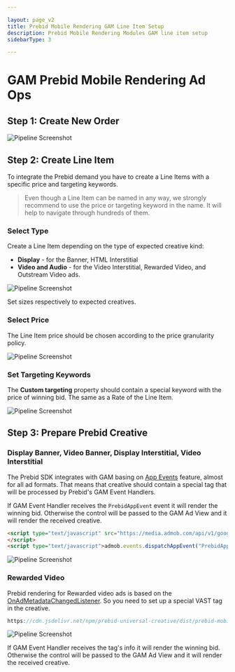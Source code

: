 ```yaml
---

layout: page_v2
title: Prebid Mobile Rendering GAM Line Item Setup
description: Prebid Mobile Rendering Modules GAM line item setup
sidebarType: 3

---
```


# GAM Prebid Mobile Rendering Ad Ops

## Step 1: Create New Order

 <img src="/assets/images/prebid-mobile/modules/rendering/order-gam-create.png" alt="Pipeline Screenshot" align="center">

## Step 2: Create Line Item

To integrate the Prebid demand you have to create a Line Items with a specific price and targeting keywords.

> Even though a Line Item can be named in any way, we strongly recommend to use the price or targeting keyword in the name. It will help to navigate through hundreds of them.

### Select Type

Create a Line Item depending on the type of expected creative kind:

* **Display** - for the Banner, HTML Interstitial
* **Video and Audio** - for the Video Interstitial, Rewarded Video, and Outstream Video ads.

<img src="/assets/images/prebid-mobile/modules/rendering/order-gam-li-create.png" alt="Pipeline Screenshot" align="center">

Set sizes respectively to expected creatives.

### Select Price

The Line Item price should be chosen according to the price granularity policy.

<img src="/assets/images/prebid-mobile/modules/rendering/order-gam-li-price.png" alt="Pipeline Screenshot" align="center">

### Set Targeting Keywords

The **Custom targeting** property should contain a special keyword with the price of winning bid. The same as a Rate of the Line Item.

<img src="/assets/images/prebid-mobile/modules/rendering/order-gam-li-targeting.png" alt="Pipeline Screenshot" align="center">

## Step 3: Prepare Prebid Creative

### Display Banner, Video Banner, Display Interstitial, Video Interstitial

The Prebid SDK integrates with GAM basing on [App Events](https://developers.google.com/ad-manager/mobile-ads-sdk/android/banner#app_events) feature, almost for all ad formats. That means that creative should contain a special tag that will be processed by Prebid's GAM Event Handlers.

If GAM Event Handler receives the `PrebidAppEvent` event it will render the winning bid. Otherwise the control will be passed to the GAM Ad View and it will render the received creative.

``` html
<script type="text/javascript" src="https://media.admob.com/api/v1/google_mobile_app_ads.js">
</script>
<script type="text/javascript">admob.events.dispatchAppEvent("PrebidAppEvent","%%PATTERN:bidid%%");</script>
```

<img src="/assets/images/prebid-mobile/modules/rendering/order-gam-creative-banner.png" alt="Pipeline Screenshot" align="center">

### Rewarded Video

Prebid rendering for Rewarded video ads is based on the [OnAdMetadataChangedListener](https://developers.google.com/android/reference/com/google/android/gms/ads/rewarded/OnAdMetadataChangedListener). So you need to set up a special VAST tag in the creative.

``` js
https://cdn.jsdelivr.net/npm/prebid-universal-creative/dist/prebid-mobile-rewarded-vast.xml
```

<img src="/assets/images/prebid-mobile/modules/rendering/order-gam-creative-rewarded.png" alt="Pipeline Screenshot" align="center">

If GAM Event Handler receives the tag's info it will render the winning bid. Otherwise the control will be passed to the GAM Ad View and it will render the received creative.

<!---

Native ads are not released yet.

### Native: Unified Ad

Click on **ADD CREATIVE** -> **New Creative** -> **Native Format** -> **Select Template...** and chose one of the predefined system templates.

Fill the template with any default values but put the **obligotary** value for the Body - **isPrebid**. This value will show Prebid SDK that it should  render the ad from the winning bid.

<img src="/assets/images/prebid-mobile/modules/rendering/order-gam-creative-unified-ad.png" alt="Create Native Ad Screenshot" align="center">

### Native: Custom Template

First need to create custom Native Format. For this go to **Delivery** -> **Native** -> **Create Native Ad** -> **Android & iOS app code**. At the page for the new ad format click on **ADD VARIABLE** and create a special text entry with name **isPrebid** and default value **1**.

<img src="/assets/images/prebid-mobile/modules/rendering/order-gam-creative-custom-template-format-variable.png" alt="Create Native Ad Screenshot" align="center">

This variable will show Prebid SDK that it should render the ad from the winning bid. The final custom format should look like this:

<img src="/assets/images/prebid-mobile/modules/rendering/order-gam-creative-custom-template-format.png" alt="Create Native Ad Screenshot" align="center">

Now need to create a Creative based on this Native Ad Format. Click on **ADD CREATIVE** -> **New Creative** -> **Native Format** -> **Select Template...** and choose the newly created format.

Fill all needed fields for the new creative and make sure that variable **isPrebid** is present in the form:

<img src="/assets/images/prebid-mobile/modules/rendering/order-gam-creative-custom-template.png" alt="Create Native Ad Screenshot" align="center">

### Native Styles

#### Step 1: Create a native ad

Go to `Google Ad Manager`, select `Delivery` > `Native`. Click `Create Native Ad`.

<img src="/assets/images/prebid-mobile/modules/rendering/order-gam-create-native-ad.png" alt="Create Native Ad Screenshot" align="center">

Select the `HTML & CSS editor` option.

<img src="/assets/images/prebid-mobile/modules/rendering/order-gam-ways-to-create-native-ad.png" alt="Ways to create Native Ad Screenshot" align="center">

#### Step 2: Define ad settings

For the Ad Size you can specify a specific size for the ad unit or specify the `fluid` size.

<img src="/assets/images/prebid-mobile/modules/rendering/order-gam-ad-settings.png" alt="Define Native Ad settings Screenshot" align="center">

#### Step 3: Style your native ad

You can add HTML and CSS to define your native ad template.

<img src="/assets/images/prebid-mobile/modules/rendering/order-gam-style-native-ad.png" alt="Style Native Ad Screenshot" align="center">

Example HTML:

``` html
<div class="sponsored-post">
  <div class="thumbnail">
<img src="hb_native_icon" alt="hb_native_icon" width="50" height="50"></div>
  <div class="content">
    <h1><p>hb_native_title</p></h1>
    <p>hb_native_body</p>
<a target="_blank" href="hb_native_linkurl" class="pb-click">hb_native_cta</a>
    <div class="attribution">hb_native_brand</div>
  </div>
<img src="hb_native_image" alt="hb_native_image" width="320" height="50">
</div>
<script src="https://cdn.jsdelivr.net/npm/prebid-universal-creative@latest/dist/native-trk.js"></script>
<script>
  let pbNativeTagData = {};
  pbNativeTagData.pubUrl = "%%PATTERN:url%%";
  pbNativeTagData.targetingMap = %%PATTERN:TARGETINGMAP%%;

  // if not DFP, use these params
  pbNativeTagData.adId = "%%PATTERN:hb_adid%%";
  pbNativeTagData.cacheHost = "%%PATTERN:hb_cache_host%%";
  pbNativeTagData.cachePath = "%%PATTERN:hb_cache_path%%";
  pbNativeTagData.uuid = "%%PATTERN:hb_cache_id%%";
  pbNativeTagData.env = "%%PATTERN:hb_env%%";
  pbNativeTagData.hbPb = "%%PATTERN:hb_pb%%";

  window.pbNativeTag.startTrackers(pbNativeTagData);
</script>
```

Example CSS:

``` css
.sponsored-post {
    background-color: #fffdeb;
    font-family: sans-serif;
}

.content {
    overflow: hidden;
}

.thumbnail {
    width: 50px;
    height: 50px;
    float: left;
    margin: 0 20px 10px 0;
    background-size: cover;
}

h1 {
    font-size: 18px;
    margin: 0;
}

a {
    color: #0086b3;
    text-decoration: none;
}

p {
    font-size: 16px;
    color: #000;
    margin: 10px 0 10px 0;
}

.attribution {
    color: #000;
    font-size: 9px;
    font-weight: bold;
    display: inline-block;
    letter-spacing: 2px;
    background-color: #ffd724;
    border-radius: 2px;
    padding: 4px;
}
```
-->
